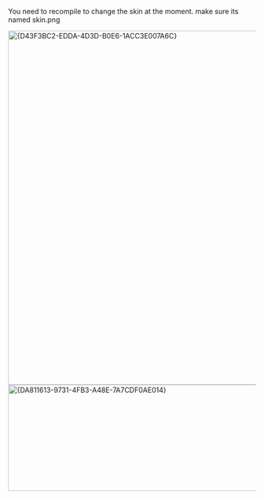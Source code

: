 You need to recompile to change the skin at the moment. make sure its named skin.png

<img width="552" height="721" alt="{D43F3BC2-EDDA-4D3D-B0E6-1ACC3E007A6C}" src="https://github.com/user-attachments/assets/ea9874b9-226d-4bc7-b871-efe2294482ae" />

<img width="1114" height="216" alt="{DA811613-9731-4FB3-A48E-7A7CDF0AE014}" src="https://github.com/user-attachments/assets/f4061930-2505-4733-8e1c-5e940f83d791" />

